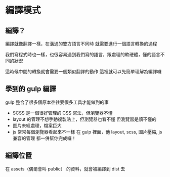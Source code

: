 # 編譯模式
## 編譯？
編譯就像翻譯一樣，在溝通的雙方語言不同時
就需要進行一個語言轉換的過程

我們寫程式時也一樣，也很容易遇到我們寫的語言，跟處理的軟硬體，懂的語言不同的狀況

這時候中間的轉換就會需要一個類似翻譯的動作
這裡就可以先簡單理解為編譯囉

## 學到的 gulp 編譯
gulp 整合了很多個原本往往要很多工具才能做到的事
- SCSS 是一個很好管理的 CSS 寫法，但瀏覽器不懂
- layout 的管理不想手動複製貼上，但瀏覽器也看不懂
但瀏覽器是讀不懂的
- 圖片未經處理，檔案巨大
- js 常常每個瀏覽器看起來不一樣
在 gulp 裡面，他 layout, scss, 圖片壓縮, js兼容的管理 都一併幫你完成囉！

## 編譯位置
在 assets（偶爾會叫 public） 的資料，就會被編譯到 dist 去
